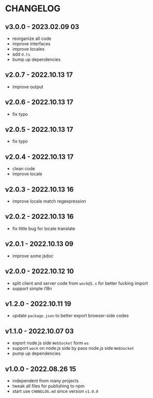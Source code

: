 # CHANGELOG

## v3.0.0 - 2023.02.09 03
* reorganize all code
* improve interfaces
* improve locales
* add `d.ts`
* bump up dependencies


## v2.0.7 - 2022.10.13 17
* improve output


## v2.0.6 - 2022.10.13 17
* fix typo


## v2.0.5 - 2022.10.13 17
* fix typo


## v2.0.4 - 2022.10.13 17
* clean code
* improve locale


## v2.0.3 - 2022.10.13 16
* improve locale match regexpression


## v2.0.2 - 2022.10.13 16
* fix little bug for locale translate


## v2.0.1 - 2022.10.13 09
* improve some jsdoc


## v2.0.0 - 2022.10.12 10
* split client and server code from `wock@1.x` for better fucking import
* support simple i18n


## v1.2.0 - 2022.10.11 19
* update `package.json` to better export browser-side codes


## v1.1.0 - 2022.10.07 03
* export node.js side `WebSocket` form `ws`
* support `wock` on node.js side by pass node.js side `WebSocket`
* pump up dependencies


## v1.0.0 - 2022.08.26 15
* independent from many projects
* tweak all files for publishing to npm
* start use `CHANGLOG.md` since version `v1.0.0`
